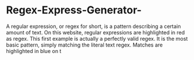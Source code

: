 # Regex-Express-Generator-
A regular expression, or regex for short, is a pattern describing a certain amount of text. On this website, regular expressions are highlighted in red as regex.  This first example is actually a perfectly valid regex. It is the most basic pattern, simply matching the literal text regex. Matches are highlighted in blue on t
